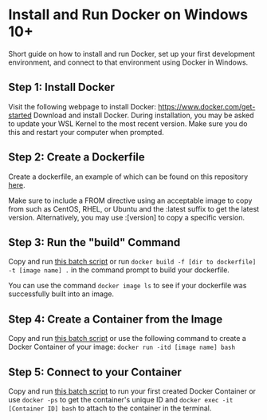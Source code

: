 # Install and Run Docker on Windows 10+
Short guide on how to install and run Docker, set up your first development environment, and connect to that environment using Docker in Windows.

## Step 1: Install Docker
Visit the following webpage to install Docker: https://www.docker.com/get-started
Download and install Docker. During installation, you may be asked to update your WSL Kernel to the most recent version. Make sure you do this and restart your computer when prompted.

## Step 2: Create a Dockerfile
Create a dockerfile, an example of which can be found on this repository [here](https://github.com/parsrnet/InstallAndRunDockerOnWindows/blob/main/Dockerfile).

Make sure to include a FROM directive using an acceptable image to copy from such as CentOS, RHEL, or Ubuntu and the :latest suffix to get the latest version. Alternatively, you may use :\[version] to copy a specific version.

## Step 3: Run the "build" Command
Copy and run [this batch script](https://github.com/parsrnet/InstallAndRunDockerOnWindows/blob/main/build.bat) or run `docker build -f [dir to dockerfile] -t [image name] .` in the command prompt to build your dockerfile.

You can use the command `docker image ls` to see if your dockerfile was successfully built into an image.

## Step 4: Create a Container from the Image
Copy and run [this batch script](https://github.com/parsrnet/InstallAndRunDockerOnWindows/blob/main/spinup.bat) or use the following command to create a Docker Container of your image: `docker run -itd [image name] bash`

## Step 5: Connect to your Container
Copy and run [this batch script](https://github.com/parsrnet/InstallAndRunDockerOnWindows/blob/main/attach.bat) to run your first created Docker Container or use `docker -ps` to get the container's unique ID and `docker exec -it [Container ID] bash` to attach to the container in the terminal.
